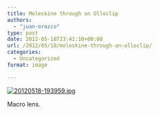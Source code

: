 ```yaml
---
title: Moleskine through an Olloclip
authors: 
  - "juan-orozco"
type: post
date: 2012-05-18T23:41:10+00:00
url: /2012/05/18/moleskine-through-an-olloclip/
categories:
  - Uncategorized
format: image

---
```

[<img src="http://juanthedesigner.files.wordpress.com/2012/05/20120518-193959.jpg?w=580" alt="20120518-193959.jpg" class="alignnone size-full" data-recalc-dims="1" />][1]

Macro lens.

 [1]: http://juanthedesigner.files.wordpress.com/2012/05/20120518-193959.jpg?w=580